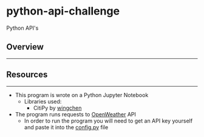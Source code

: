 # python-api-challenge
Python API's

## Overview
_________

## Resources
______
- This program is wrote on a Python Jupyter Notebook
    - Libraries used:
        - CitiPy by [wingchen](https://pypi.org/project/citipy/#files)
- The program runs requests to [OpenWeather](https://openweathermap.org/) API
    - In order to run the program you will need to get an API key yourself and paste it into the [config.py](config.py) file
